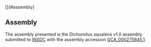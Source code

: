 []{#assembly}

Assembly
--------

The assembly presented is the Dichomitus squalens v1.0 assembly
submitted to [INSDC](http://www.insdc.org) with the assembly accession
[GCA\_000275845.1](http://www.ebi.ac.uk/ena/data/view/GCA_000275845.1).
